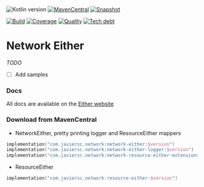 ![Kotlin version](https://img.shields.io/badge/kotlin-1.8.10-blueviolet?logo=kotlin&logoColor=white)
[![MavenCentral](https://img.shields.io/maven-central/v/com.javiersc.network/network-either?label=MavenCentral)](https://repo1.maven.org/maven2/com/javiersc/network/network-either/)
[![Snapshot](https://img.shields.io/nexus/s/com.javiersc.network/network-either?server=https%3A%2F%2Foss.sonatype.org%2F&label=Snapshot)](https://oss.sonatype.org/content/repositories/snapshots/com/javiersc/network/network-either/)

[![Build](https://img.shields.io/github/actions/workflow/status/JavierSegoviaCordoba/network-either-kmp/build-kotlin.yaml?label=Build&logo=GitHub)](https://github.com/JavierSegoviaCordoba/network-either-kmp/tree/main)
[![Coverage](https://img.shields.io/sonar/coverage/com.javiersc.network:network-either?label=Coverage&logo=SonarCloud&logoColor=white&server=https%3A%2F%2Fsonarcloud.io)](https://sonarcloud.io/dashboard?id=com.javiersc.network:network-either)
[![Quality](https://img.shields.io/sonar/quality_gate/com.javiersc.network:network-either?label=Quality&logo=SonarCloud&logoColor=white&server=https%3A%2F%2Fsonarcloud.io)](https://sonarcloud.io/dashboard?id=com.javiersc.network:network-either)
[![Tech debt](https://img.shields.io/sonar/tech_debt/com.javiersc.network:network-either?label=Tech%20debt&logo=SonarCloud&logoColor=white&server=https%3A%2F%2Fsonarcloud.io)](https://sonarcloud.io/dashboard?id=com.javiersc.network:network-either)

# Network Either

_TODO_

- [ ] Add samples

### Docs

All docs are available on the [Either website](https://network-either-kmp.javiersc.com)

### Download from MavenCentral

- NetworkEither, pretty printing logger and ResourceEither mappers

```kotlin
implementation("com.javiersc.network:network-either:$version")
implementation("com.javiersc.network:network-either-logger:$version")
implementation("com.javiersc.network:network-resource-either-extensions:$version")
```

- ResourceEither

```kotlin
implementation("com.javiersc.network:resource-either:$version")
```
